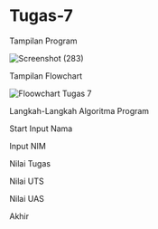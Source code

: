 # Tugas-7

Tampilan Program 

![Screenshot (283)](https://user-images.githubusercontent.com/46961479/140962245-1c8926ea-bba7-48cb-a881-5f8d49025d81.png)

Tampilan Flowchart

![Floowchart Tugas 7](https://user-images.githubusercontent.com/46961479/140966129-8d180dac-b318-4921-8692-63b098e55273.jpg)


Langkah-Langkah Algoritma Program

Start
Input Nama

Input NIM

Nilai Tugas

Nilai UTS

Nilai UAS

Akhir



